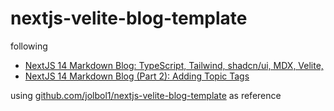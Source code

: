 # nextjs-velite-blog-template

following 

- [NextJS 14 Markdown Blog: TypeScript, Tailwind, shadcn/ui, MDX, Velite,](https://www.youtube.com/watch?v=tSI98g3PDyE)
- [NextJS 14 Markdown Blog (Part 2): Adding Topic Tags](https://www.youtube.com/watch?v=aujEjdMO3ME)

using [github.com/jolbol1/nextjs-velite-blog-template](https://github.com/jolbol1/nextjs-velite-blog-template) as reference
